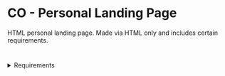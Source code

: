 # CO - Personal Landing Page
HTML personal landing page. Made via HTML only and includes certain requirements.

# 

<details>
    <summary>Requirements</summary>

- [ ] Header: 
    - [ ] include image and text that clearly tell visitors what they can find on site
- [ ] Introduction:
    - [ ] include details about purpose and mission of site
    - [ ] include info about self and why created the site
- [ ] About Me Section:
    - [ ] include more detail information about site and why site created
    - [ ] include links to other websites where people can learn more about self
- [ ] Write Two Paragraps:
    - [ ] TBD
    - [ ] TBD
- [ ] Blog Post: 
    - [ ] about learnt so far
    - [ ] found most interesting
- [ ] Content area with text and image:
    - [ ] explains what you do and how you do it
- [ ] Call-to-action button encouraging sign up for something
- [x] Navigation
- [x] Branding
- [x] Search Functionality
- [ ] Footer
</details>


